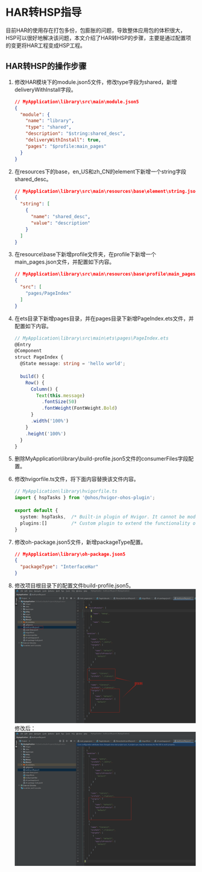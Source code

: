 # HAR转HSP指导
目前HAR的使用存在打包多份，包膨胀的问题，导致整体应用包的体积很大，HSP可以很好地解决该问题，本文介绍了HAR转HSP的步骤，主要是通过配置项的变更将HAR工程变成HSP工程。
## HAR转HSP的操作步骤

1. 修改HAR模块下的module.json5文件，修改type字段为shared，新增deliveryWithInstall字段。
    ```json
    // MyApplication\library\src\main\module.json5
    {
      "module": {
        "name": "library",
        "type": "shared",
        "description": "$string:shared_desc",
        "deliveryWithInstall": true,
        "pages": "$profile:main_pages"
      }
    }
    ```

2. 在resources下的base，en_US和zh_CN的element下新增一个string字段shared_desc。
    ```json
    // MyApplication\library\src\main\resources\base\element\string.json
    {
      "string": [
        {
          "name": "shared_desc",
          "value": "description"
        }
      ]
    }
    ```

3. 在resource\base下新增profile文件夹，在profile下新增一个main_pages.json文件，并配置如下内容。
    ```json
    // MyApplication\library\src\main\resources\base\profile\main_pages.json
    {
      "src": [
        "pages/PageIndex"
      ]
    }
    ```

4. 在ets目录下新增pages目录，并在pages目录下新增PageIndex.ets文件，并配置如下内容。
    ```ts
    // MyApplication\library\src\main\ets\pages\PageIndex.ets
    @Entry
    @Component
    struct PageIndex {
      @State message: string = 'hello world';

      build() {
        Row() {
          Column() {
            Text(this.message)
              .fontSize(50)
              .fontWeight(FontWeight.Bold)
          }
          .width('100%')
        }
        .height('100%')
      }
    }
    ```

5. 删除MyApplication\library\build-profile.json5文件的consumerFiles字段配置。

6. 修改hvigorfile.ts文件，将下面内容替换该文件内容。
    ```ts
    // MyApplication\library\hvigorfile.ts
    import { hspTasks } from '@ohos/hvigor-ohos-plugin';

    export default {
      system: hspTasks,  /* Built-in plugin of Hvigor. It cannot be modified. */
      plugins:[]         /* Custom plugin to extend the functionality of Hvigor. */
    }
    ```

7. 修改oh-package.json5文件，新增packageType配置。
    ```json
    // MyApplication\library\oh-package.json5
    {
      "packageType": "InterfaceHar"
    }
    ```

8. 修改项目根目录下的配置文件build-profile.json5。
![har-to-hsp-8-1.png](figures/har-to-hsp-8-1.png)
修改后：
![har-to-hsp-8-2.png](figures/har-to-hsp-8-2.png)
